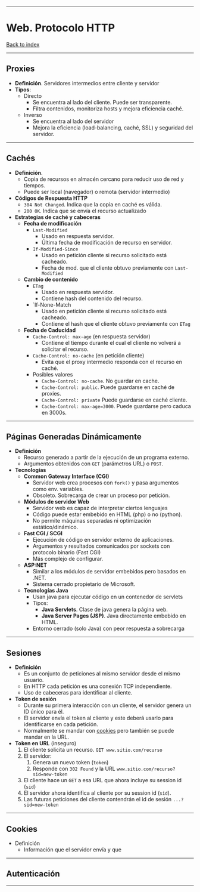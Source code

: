 
---
# Web. Protocolo HTTP

[Back to index](../README.md)

---
## Proxies 
- **Definición**. Servidores intermedios entre cliente y servidor
- **Tipos**:
	- Directo
		- Se encuentra al lado del cliente. Puede ser transparente.
		- Filtra contenidos, monitoriza hosts y mejora eficiencia caché.
	- Inverso
		- Se encuentra al lado del servidor
		- Mejora la eficiencia (load-balancing, caché, SSL) y seguridad del servidor.

---
## Cachés
- **Definición**.
	- Copia de recursos en almacén cercano para reducir uso de red y tiempos.
	- Puede ser local (navegador) o remota (servidor intermedio)
- **Códigos de Respuesta HTTP**
	- `304 Not Changed`. Indica que la copia en caché es válida.
	- `200 OK`. Indica que se envía el recurso actualizado
- **Estrategias de caché y cabeceras**
	- **Fecha de modificación**
		- `Last-Modified`
			- Usado en respuesta servidor.
			- Última fecha de modificación de recurso en servidor.
		- `If-Modified-Since`
			- Usado en petición cliente si recurso solicitado está cacheado.
			- Fecha de mod. que el cliente obtuvo previamente con `Last-Modified`
	- **Cambio de contenido**
		- `ETag`
			- Usado en respuesta servidor.
			- Contiene hash del contenido del recurso.
		- `If-None-Match
			- Usado en petición cliente si recurso solicitado está cacheado.
			- Contiene el hash que el cliente obtuvo previamente con `ETag`
	- **Fecha de Caducidad**
		- `Cache-Control: max-age` (en respuesta servidor)
			- Contiene el tiempo durante el cual el cliente no volverá a solicitar el recurso.
		- `Cache-Control: no-cache` (en petición cliente)
			- Evita que el proxy intermedio responda con el recurso en caché.
		- Posibles valores
			- `Cache-Control: no-cache`. No guardar en cache.
			- `Cache-Control: public`. Puede guardarse en caché de proxies.
			- `Cache-Control: private` Puede guardarse en caché cliente.
			- `Cache-Control: max-age=3000`. Puede guardarse pero caduca en 3000s.
---
## Páginas Generadas Dinámicamente
- **Definición**
	- Recurso generado a partir de la ejecución de un programa externo.
	- Argumentos obtenidos con `GET` (parámetros URL) o `POST`.
- **Tecnologías**
	- **Common Gateway Interface (CGI)**
		- Servidor web crea procesos con `fork()` y pasa argumentos como env. variables.
		- Obsoleto. Sobrecarga de crear un proceso por petición.
	- **Módulos de servidor Web**
		- Servidor web es capaz de interpretar ciertos lenguajes
		- Código puede estar embebido en HTML (php) o no (python).
		- No permite máquinas separadas ni optimización estático/dinámico.
	- **Fast CGI / SCGI**
		- Ejecución de código en servidor externo de aplicaciones.
		- Argumentos y resultados comunicados por sockets con protocolo binario (Fast CGI)
		- Más complejo de configurar.
	- **ASP:NET**
		- Similar a los módulos de servidor embebidos pero basados en .NET.
		- Sistema cerrado propietario de Microsoft.
	- **Tecnologías Java**
		- Usan java para ejecutar código en un contenedor de servlets
		- Tipos:
			- **Java Servlets**. Clase de java genera la página web.
			- **Java Server Pages (JSP)**. Java directamente embebido en HTML.
		- Entorno cerrado (solo Java) con peor respuesta a sobrecarga

---
## Sesiones
- **Definición**
	- Es un conjunto de peticiones al mismo servidor desde el mismo usuario.
	- En HTTP cada petición es una conexión TCP independiente.
	- Uso de cabeceras para identificar al cliente.
- **Token de sesión**
	- Durante su primera interacción con un cliente, el servidor genera un ID único para él.
	- El servidor envía el token al cliente y este deberá usarlo para identificarse en cada petición.
	- Normalmente se mandar con [cookies](#Cookies) pero también se puede mandar en la URL.
- **Token en URL** (inseguro)
	1. El cliente solicita un recurso. `GET www.sitio.com/recurso`
	2. El servidor:
		1. Genera un nuevo token (`token`)
		2. Responde con `302 Found` y la URL `www.sitio.com/recurso?sid=new-token`
	3. El cliente hace un `GET` a esa URL que ahora incluye su session id (`sid`)
	4. El servidor ahora identifica al cliente por su session id (`sid`).
	5. Las futuras peticiones del cliente contendrán el id de sesión `...?sid=new-token`

---
## Cookies
- Definición
	- Información que el servidor envía y que 

---
## Autenticación


---